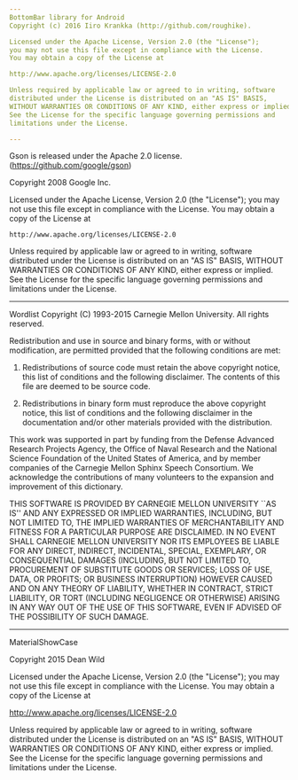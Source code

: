 ```yaml
---
BottomBar library for Android
Copyright (c) 2016 Iiro Krankka (http://github.com/roughike).

Licensed under the Apache License, Version 2.0 (the "License");
you may not use this file except in compliance with the License.
You may obtain a copy of the License at

http://www.apache.org/licenses/LICENSE-2.0

Unless required by applicable law or agreed to in writing, software
distributed under the License is distributed on an "AS IS" BASIS,
WITHOUT WARRANTIES OR CONDITIONS OF ANY KIND, either express or implied.
See the License for the specific language governing permissions and
limitations under the License.

---
```



Gson is released under the Apache 2.0 license. (https://github.com/google/gson)

Copyright 2008 Google Inc.

Licensed under the Apache License, Version 2.0 (the "License");
you may not use this file except in compliance with the License.
You may obtain a copy of the License at

    http://www.apache.org/licenses/LICENSE-2.0

Unless required by applicable law or agreed to in writing, software
distributed under the License is distributed on an "AS IS" BASIS,
WITHOUT WARRANTIES OR CONDITIONS OF ANY KIND, either express or implied.
See the License for the specific language governing permissions and
limitations under the License.

---
Wordlist
Copyright (C) 1993-2015 Carnegie Mellon University. All rights reserved.

Redistribution and use in source and binary forms, with or without
modification, are permitted provided that the following conditions
are met:
 
1. Redistributions of source code must retain the above copyright
    notice, this list of conditions and the following disclaimer.
    The contents of this file are deemed to be source code.

2. Redistributions in binary form must reproduce the above copyright
     notice, this list of conditions and the following disclaimer in
     the documentation and/or other materials provided with the
     distribution.
 
  This work was supported in part by funding from the Defense Advanced
  Research Projects Agency, the Office of Naval Research and the National
  Science Foundation of the United States of America, and by member
  companies of the Carnegie Mellon Sphinx Speech Consortium. We acknowledge
  the contributions of many volunteers to the expansion and improvement of
  this dictionary.
 
  THIS SOFTWARE IS PROVIDED BY CARNEGIE MELLON UNIVERSITY ``AS IS'' AND
  ANY EXPRESSED OR IMPLIED WARRANTIES, INCLUDING, BUT NOT LIMITED TO,
  THE IMPLIED WARRANTIES OF MERCHANTABILITY AND FITNESS FOR A PARTICULAR
  PURPOSE ARE DISCLAIMED.  IN NO EVENT SHALL CARNEGIE MELLON UNIVERSITY
  NOR ITS EMPLOYEES BE LIABLE FOR ANY DIRECT, INDIRECT, INCIDENTAL,
  SPECIAL, EXEMPLARY, OR CONSEQUENTIAL DAMAGES (INCLUDING, BUT NOT
  LIMITED TO, PROCUREMENT OF SUBSTITUTE GOODS OR SERVICES; LOSS OF USE,
  DATA, OR PROFITS; OR BUSINESS INTERRUPTION) HOWEVER CAUSED AND ON ANY
  THEORY OF LIABILITY, WHETHER IN CONTRACT, STRICT LIABILITY, OR TORT
  (INCLUDING NEGLIGENCE OR OTHERWISE) ARISING IN ANY WAY OUT OF THE USE
  OF THIS SOFTWARE, EVEN IF ADVISED OF THE POSSIBILITY OF SUCH DAMAGE.

---
MaterialShowCase

Copyright 2015 Dean Wild

Licensed under the Apache License, Version 2.0 (the "License");
you may not use this file except in compliance with the License.
You may obtain a copy of the License at

   http://www.apache.org/licenses/LICENSE-2.0

Unless required by applicable law or agreed to in writing, software
distributed under the License is distributed on an "AS IS" BASIS,
WITHOUT WARRANTIES OR CONDITIONS OF ANY KIND, either express or implied.
See the License for the specific language governing permissions and
limitations under the License.

